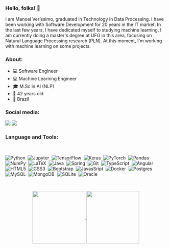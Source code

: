 ### Hello, folks! 👋

I am Manoel Veríssimo, graduated in Technology in Data Processing. I have been working with Software Development for 20 years in the IT market. In the last few years, I have dedicated myself to studying machine learning. I am currently doing a master's degree at UFG in this area, focusing on Natural Language Processing research (PLN). At this moment, I'm working with machine learning on some projects.

### About:

- 💻 Software Engineer
- 💻 Machine Learning Engineer
- 🎓 M.Sc in AI (NLP)
- 🎉 42 years old
- 📌 Brazil

### Social media:

  <a href="http://linkedin.com/in/manoel-verissimo/" alt="Linkedin">
    <img src="https://img.shields.io/badge/LinkedIn-0077B5?style=for-the-badge&logo=linkedin&logoColor=white" />
  </a>
  
  <a href="https://www.instagram.com/manoel_verissimo_santos/" alt="Instagram">
    <img src="https://img.shields.io/badge/Instagram-E4405F?style=for-the-badge&logo=instagram&logoColor=white"/>
  </a>

</br>

### Language and Tools:

</br>

![Python](https://img.shields.io/badge/Python-3776AB?style=for-the-badge&logo=python&logoColor=white)&nbsp;
![Jupyter](https://img.shields.io/badge/Jupyter%20-%23F37626.svg?&style=for-the-badge&logo=Jupyter&logoColor=white)&nbsp;
![TensorFlow](https://img.shields.io/badge/TensorFlow%20-%23FF6F00.svg?&style=for-the-badge&logo=TensorFlow&logoColor=white)&nbsp;
![Keras](https://img.shields.io/badge/Keras%20-%23D00000.svg?&style=for-the-badge&logo=Keras&logoColor=white)&nbsp;
![PyTorch](https://img.shields.io/badge/PyTorch%20-%23EE4C2C.svg?&style=for-the-badge&logo=PyTorch&logoColor=white)&nbsp;
![Pandas](https://img.shields.io/badge/pandas%20-%23150458.svg?&style=for-the-badge&logo=pandas&logoColor=white)&nbsp;
![NumPy](https://img.shields.io/badge/numpy%20-%23013243.svg?&style=for-the-badge&logo=numpy&logoColor=white)&nbsp;
![LaTeX](https://img.shields.io/badge/latex%20-%23008080.svg?&style=for-the-badge&logo=latex&logoColor=white)&nbsp;
![Java](https://img.shields.io/badge/Java-ED8B00?style=for-the-badge&logo=java&logoColor=white)&nbsp;
![Spring](https://img.shields.io/badge/Spring-6DB33F?style=for-the-badge&logo=spring&logoColor=white)&nbsp;
![Git](https://img.shields.io/badge/Git-F05032?style=for-the-badge&logo=git&logoColor=white)&nbsp;
![TypeScript](https://img.shields.io/badge/TypeScript-007ACC?style=for-the-badge&logo=typescript&logoColor=white)&nbsp;
![Angular](https://img.shields.io/badge/Angular-DD0031?style=for-the-badge&logo=angular&logoColor=white)&nbsp;
![HTML5](https://img.shields.io/badge/HTML5-E34F26?style=for-the-badge&logo=html5&logoColor=white)&nbsp;
![CSS3](https://img.shields.io/badge/CSS3-1572B6?style=for-the-badge&logo=css3&logoColor=white)&nbsp;
![Bootstrap](https://img.shields.io/badge/Bootstrap-563D7C?style=for-the-badge&logo=bootstrap&logoColor=white)&nbsp;
![JavasSript](https://img.shields.io/badge/JavaScript-F7DF1E?style=for-the-badge&logo=javascript&logoColor=black)&nbsp;
![Docker](https://img.shields.io/badge/docker%20-%230db7ed.svg?&style=for-the-badge&logo=docker&logoColor=white)&nbsp;
![Postgres](https://img.shields.io/badge/postgres-%23316192.svg?&style=for-the-badge&logo=postgresql&logoColor=white)&nbsp;
![MySQL](https://img.shields.io/badge/mysql-%2300f.svg?&style=for-the-badge&logo=mysql&logoColor=white)&nbsp;
![MongoDB](https://img.shields.io/badge/MongoDB-%234ea94b.svg?&style=for-the-badge&logo=mongodb&logoColor=white)&nbsp;
![SQLite](https://img.shields.io/badge/sqlite-%2307405e.svg?&style=for-the-badge&logo=sqlite&logoColor=white)&nbsp;
![Oracle](https://img.shields.io/badge/oracle%20-%23F00000.svg?&style=for-the-badge&logo=oracle&logoColor=white)&nbsp;

</br>

<p align="center">
   <a href="https://github.com/verissimomanoel?tab=repositories">
    <img
      align="center"
      height="165"
      src="https://github-readme-stats.vercel.app/api/top-langs/?username=verissimomanoel&langs_count=8&layout=compact&theme=dracula"
    />
  </a>
  
  <a href="https://github.com/verissimomanoel?tab=repositories">
    <img
      align="center"
      height="165"
      src="https://github-readme-stats.vercel.app/api?username=verissimomanoel&count_private=true&show_icons=true&custom_title=Github%20Status&hide=issues&theme=dracula"
    />
  </a>

</p>
